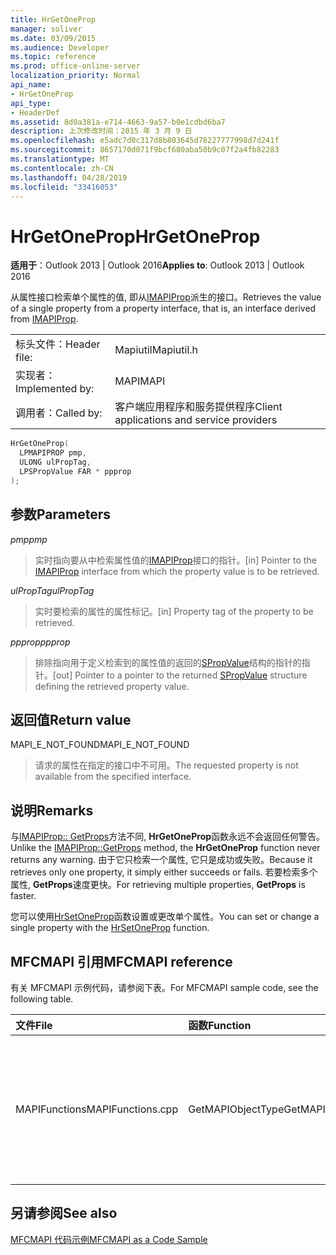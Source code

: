 ```yaml
---
title: HrGetOneProp
manager: soliver
ms.date: 03/09/2015
ms.audience: Developer
ms.topic: reference
ms.prod: office-online-server
localization_priority: Normal
api_name:
- HrGetOneProp
api_type:
- HeaderDef
ms.assetid: 8d0a381a-e714-4663-9a57-b0e1cdbd6ba7
description: 上次修改时间：2015 年 3 月 9 日
ms.openlocfilehash: e5adc7d0c317d8b803645d78227777998d7d241f
ms.sourcegitcommit: 8657170d071f9bcf680aba50b9c07f2a4fb82283
ms.translationtype: MT
ms.contentlocale: zh-CN
ms.lasthandoff: 04/28/2019
ms.locfileid: "33416053"
---
```

# <a name="hrgetoneprop"></a><span data-ttu-id="793ff-103">HrGetOneProp</span><span class="sxs-lookup"><span data-stu-id="793ff-103">HrGetOneProp</span></span>

  
  
<span data-ttu-id="793ff-104">**适用于**：Outlook 2013 | Outlook 2016</span><span class="sxs-lookup"><span data-stu-id="793ff-104">**Applies to**: Outlook 2013 | Outlook 2016</span></span> 
  
<span data-ttu-id="793ff-105">从属性接口检索单个属性的值, 即从[IMAPIProp](imapipropiunknown.md)派生的接口。</span><span class="sxs-lookup"><span data-stu-id="793ff-105">Retrieves the value of a single property from a property interface, that is, an interface derived from [IMAPIProp](imapipropiunknown.md).</span></span> 
  
|||
|:-----|:-----|
|<span data-ttu-id="793ff-106">标头文件：</span><span class="sxs-lookup"><span data-stu-id="793ff-106">Header file:</span></span>  <br/> |<span data-ttu-id="793ff-107">Mapiutil</span><span class="sxs-lookup"><span data-stu-id="793ff-107">Mapiutil.h</span></span>  <br/> |
|<span data-ttu-id="793ff-108">实现者：</span><span class="sxs-lookup"><span data-stu-id="793ff-108">Implemented by:</span></span>  <br/> |<span data-ttu-id="793ff-109">MAPI</span><span class="sxs-lookup"><span data-stu-id="793ff-109">MAPI</span></span>  <br/> |
|<span data-ttu-id="793ff-110">调用者：</span><span class="sxs-lookup"><span data-stu-id="793ff-110">Called by:</span></span>  <br/> |<span data-ttu-id="793ff-111">客户端应用程序和服务提供程序</span><span class="sxs-lookup"><span data-stu-id="793ff-111">Client applications and service providers</span></span>  <br/> |
   
```cpp
HrGetOneProp(
  LPMAPIPROP pmp,
  ULONG ulPropTag,
  LPSPropValue FAR * ppprop
);
```

## <a name="parameters"></a><span data-ttu-id="793ff-112">参数</span><span class="sxs-lookup"><span data-stu-id="793ff-112">Parameters</span></span>

 <span data-ttu-id="793ff-113">_pmp_</span><span class="sxs-lookup"><span data-stu-id="793ff-113">_pmp_</span></span>
  
> <span data-ttu-id="793ff-114">实时指向要从中检索属性值的[IMAPIProp](imapipropiunknown.md)接口的指针。</span><span class="sxs-lookup"><span data-stu-id="793ff-114">[in] Pointer to the [IMAPIProp](imapipropiunknown.md) interface from which the property value is to be retrieved.</span></span> 
    
 <span data-ttu-id="793ff-115">_ulPropTag_</span><span class="sxs-lookup"><span data-stu-id="793ff-115">_ulPropTag_</span></span>
  
> <span data-ttu-id="793ff-116">实时要检索的属性的属性标记。</span><span class="sxs-lookup"><span data-stu-id="793ff-116">[in] Property tag of the property to be retrieved.</span></span> 
    
 <span data-ttu-id="793ff-117">_ppprop_</span><span class="sxs-lookup"><span data-stu-id="793ff-117">_ppprop_</span></span>
  
> <span data-ttu-id="793ff-118">排除指向用于定义检索到的属性值的返回的[SPropValue](spropvalue.md)结构的指针的指针。</span><span class="sxs-lookup"><span data-stu-id="793ff-118">[out] Pointer to a pointer to the returned [SPropValue](spropvalue.md) structure defining the retrieved property value.</span></span> 
    
## <a name="return-value"></a><span data-ttu-id="793ff-119">返回值</span><span class="sxs-lookup"><span data-stu-id="793ff-119">Return value</span></span>

<span data-ttu-id="793ff-120">MAPI_E_NOT_FOUND</span><span class="sxs-lookup"><span data-stu-id="793ff-120">MAPI_E_NOT_FOUND</span></span> 
  
> <span data-ttu-id="793ff-121">请求的属性在指定的接口中不可用。</span><span class="sxs-lookup"><span data-stu-id="793ff-121">The requested property is not available from the specified interface.</span></span>
    
## <a name="remarks"></a><span data-ttu-id="793ff-122">说明</span><span class="sxs-lookup"><span data-stu-id="793ff-122">Remarks</span></span>

<span data-ttu-id="793ff-123">与[IMAPIProp:: GetProps](imapiprop-getprops.md)方法不同, **HrGetOneProp**函数永远不会返回任何警告。</span><span class="sxs-lookup"><span data-stu-id="793ff-123">Unlike the [IMAPIProp::GetProps](imapiprop-getprops.md) method, the **HrGetOneProp** function never returns any warning.</span></span> <span data-ttu-id="793ff-124">由于它只检索一个属性, 它只是成功或失败。</span><span class="sxs-lookup"><span data-stu-id="793ff-124">Because it retrieves only one property, it simply either succeeds or fails.</span></span> <span data-ttu-id="793ff-125">若要检索多个属性, **GetProps**速度更快。</span><span class="sxs-lookup"><span data-stu-id="793ff-125">For retrieving multiple properties, **GetProps** is faster.</span></span> 
  
<span data-ttu-id="793ff-126">您可以使用[HrSetOneProp](hrsetoneprop.md)函数设置或更改单个属性。</span><span class="sxs-lookup"><span data-stu-id="793ff-126">You can set or change a single property with the [HrSetOneProp](hrsetoneprop.md) function.</span></span> 
  
## <a name="mfcmapi-reference"></a><span data-ttu-id="793ff-127">MFCMAPI 引用</span><span class="sxs-lookup"><span data-stu-id="793ff-127">MFCMAPI reference</span></span>

<span data-ttu-id="793ff-128">有关 MFCMAPI 示例代码，请参阅下表。</span><span class="sxs-lookup"><span data-stu-id="793ff-128">For MFCMAPI sample code, see the following table.</span></span>
  
|<span data-ttu-id="793ff-129">**文件**</span><span class="sxs-lookup"><span data-stu-id="793ff-129">**File**</span></span>|<span data-ttu-id="793ff-130">**函数**</span><span class="sxs-lookup"><span data-stu-id="793ff-130">**Function**</span></span>|<span data-ttu-id="793ff-131">**备注**</span><span class="sxs-lookup"><span data-stu-id="793ff-131">**Comment**</span></span>|
|:-----|:-----|:-----|
|<span data-ttu-id="793ff-132">MAPIFunctions</span><span class="sxs-lookup"><span data-stu-id="793ff-132">MAPIFunctions.cpp</span></span>  <br/> |<span data-ttu-id="793ff-133">GetMAPIObjectType</span><span class="sxs-lookup"><span data-stu-id="793ff-133">GetMAPIObjectType</span></span>  <br/> |<span data-ttu-id="793ff-134">MFCMAPI 使用**HrGetOneProp**方法来检索对象的类型。</span><span class="sxs-lookup"><span data-stu-id="793ff-134">MFCMAPI uses the **HrGetOneProp** method to retrieve the type of an object.</span></span>  <br/> |
   
## <a name="see-also"></a><span data-ttu-id="793ff-135">另请参阅</span><span class="sxs-lookup"><span data-stu-id="793ff-135">See also</span></span>



[<span data-ttu-id="793ff-136">MFCMAPI 代码示例</span><span class="sxs-lookup"><span data-stu-id="793ff-136">MFCMAPI as a Code Sample</span></span>](mfcmapi-as-a-code-sample.md)

